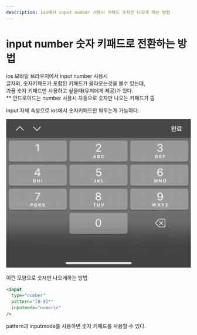 ```yaml
---
description: ios에서 input number 사용시 키패드 숫자만 나오게 하는 방법
---
```


# input number 숫자 키패드로 전환하는 방법

ios 모바일 브라우저에서 input number 사용시\
글자와, 숫자키패드가 포함된 키패드가 올라오는것을 볼수 있는데,\
가끔 숫자 키패드만 사용하고 싶을때(유저에게  제공)가 있다.\
\*\* 안드로이드는 number 사용시 자동으로 숫자만 나오는 키패드가 뜸

input 자체 속성으로 ios에서 숫자키패드만 띄우는게 가능하다.

![](../.gitbook/assets/input.jpg)

이런 모양으로 숫자만 나오게하는 방법

```html
<input
  type="number"
  pattern="[0-9]*"
  inputmode="numeric"
/>
```

pattern과 inputmode를 사용하면 숫자 키패드를 사용할 수 있다.
